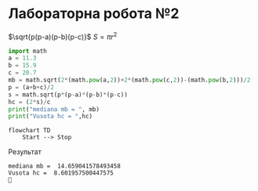 # Лабораторна робота №2

$\sqrt{p(p-a)(p-b)(p-c)}$ $S=\pi r^2$

```python
import math
a = 11.3
b = 15.9
c = 20.7
mb = math.sqrt(2*(math.pow(a,2))+2*(math.pow(c,2))-(math.pow(b,2)))/2
p = (a+b+c)/2
s = math.sqrt(p*(p-a)*(p-b)*(p-c))
hc = (2*s)/c
print("mediana mb = ", mb)
print("Vusota hc = ",hc)

```

```mermaid
flowchart TD
    Start --> Stop
```

Результат
```console
mediana mb =  14.659041578493458
Vusota hc =  8.601957500447575
 
```

